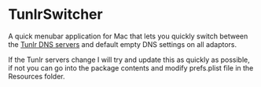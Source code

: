 TunlrSwitcher
=============

A quick menubar application for Mac that lets you quickly switch between the [Tunlr DNS servers](http://www.tunlr.net) and default empty DNS settings on all adaptors.

If the Tunlr servers change I will try and update this as quickly as possible, if not you can go into the package contents and modify prefs.plist file in the Resources folder.